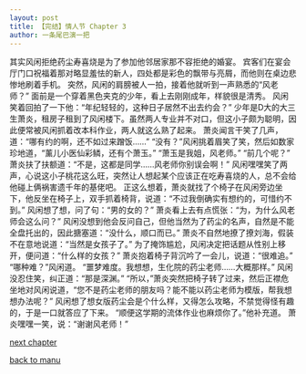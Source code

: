 ```yaml
---
layout: post
title: 【完结】情人节 Chapter 3
author: 一条尾巴演一把
---
```




其实风闲拒绝药尘寿喜烧是为了参加他邻居家那不容拒绝的婚宴。
宾客们在宴会厅门口祝福着那对略显羞怯的新人，四处都是彩色的飘带与亮屑，而他则在桌边悲惨地刷着手机。
突然，风闲的肩膀被人一拍，接着他就听到一声熟悉的“风老师？”
面前是一个穿着黑色夹克的少年，看上去刚刚成年，样貌很是清秀。
风闲笑着回拍了一下他：“年纪轻轻的，这种日子居然不出去约会？”
少年是D大的大三生萧炎，租房子租到了风闲楼下。虽然两人专业并不对口，但这小子颇为聪明，因此便常被风闲抓着改本科作业，两人就这么熟了起来。
萧炎闻言干笑了几声，道：“哪有约的啊，还不如过来蹭饭……”
“没有？”风闲挑着眉笑了笑，然后如数家珍地道，“薰儿小医仙彩鳞，还有个萧玉。”
“萧玉是我姐，风老师。”
“前几个呢？”
萧炎扶了扶额道：“不是，这都是同学……风老师你别误会啊！”
风闲嘿嘿笑了两声，心说这小子桃花这么旺，突然让人想起某个应该正在吃寿喜烧的人，总不会给他碰上俩祸害遗千年的基佬吧。
正这么想着，萧炎就找了个椅子在风闲旁边坐下，他反坐在椅子上，双手抓着椅背，说道：“不过我倒确实有想约的，可惜约不到。”
风闲想了想，问了句：“男的女的？”
萧炎看上去有点慌张：“为，为什么风老师会这么问？”
风闲没想到他会反问自己，但他当然为了药尘的名声，自然是不能全盘托出的，因此搪塞道：“没什么，顺口而已。”
萧炎不自然地撩了撩刘海，假装不在意地说道：“当然是女孩子了。”
为了掩饰尴尬，风闲决定把话题从性别上移开，便问道：“什么样的女孩？”
萧炎抱着椅子背沉吟了一会儿，说道：“很难追。”
“哪种难？”风闲道。
“噩梦难度。我想想，生化院的药尘老师……大概那样。”
风闲没忍住笑，纠正道：“那是深渊。”
“所以，”萧炎突然把椅子转了过来，然后正襟危坐地对风闲说道，“您不是药尘老师的朋友吗？能不能以药尘老师为模版，帮我想想办法呢？”
风闲想了想女版药尘会是个什么样，又得怎么攻略，不禁觉得怪有趣的，于是一口就答应了下来。
“顺便这学期的流体作业也麻烦你了。”他补充道。
萧炎嘿嘿一笑，说：“谢谢风老师！”

[next chapter](https://allforyanchen.github.io/2020/07/18/post-22-chapter-4.html)

[back to manu](https://allforyanchen.github.io/2020/07/18/post-22.html)
